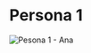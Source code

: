 # Persona 1
![Pesona 1 - Ana](https://github.com/user-attachments/assets/ab19218f-e299-4af0-a8de-89b405f1a09f)



